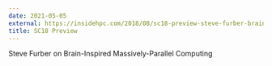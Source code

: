 ```yaml
---
date: 2021-05-05
external: https://insidehpc.com/2018/08/sc18-preview-steve-furber-brain-inspired-massively-parallel-computing/
title: SC18 Preview
---
```


 Steve Furber on Brain-Inspired Massively-Parallel Computing